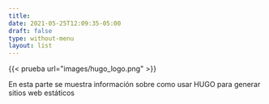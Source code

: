 ```yaml
---
title: 
date: 2021-05-25T12:09:35-05:00
draft: false
type: without-menu
layout: list
---
```


{{< prueba url="images/hugo_logo.png" >}}

En esta parte se muestra información sobre como usar HUGO para generar sitios web estáticos

